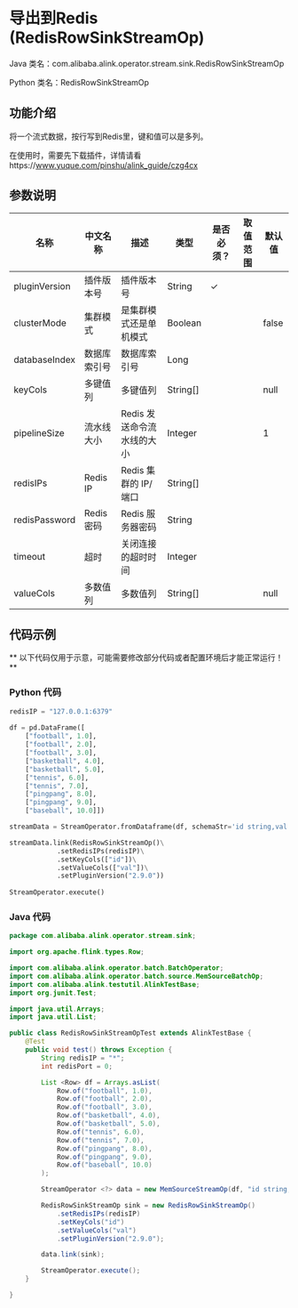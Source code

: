 # 导出到Redis (RedisRowSinkStreamOp)
Java 类名：com.alibaba.alink.operator.stream.sink.RedisRowSinkStreamOp

Python 类名：RedisRowSinkStreamOp


## 功能介绍
将一个流式数据，按行写到Redis里，键和值可以是多列。

在使用时，需要先下载插件，详情请看https://www.yuque.com/pinshu/alink_guide/czg4cx

## 参数说明

| 名称 | 中文名称 | 描述 | 类型 | 是否必须？ | 取值范围 | 默认值 |
| --- | --- | --- | --- | --- | --- | --- |
| pluginVersion | 插件版本号 | 插件版本号 | String | ✓ |  |  |
| clusterMode | 集群模式 | 是集群模式还是单机模式 | Boolean |  |  | false |
| databaseIndex | 数据库索引号 | 数据库索引号 | Long |  |  |  |
| keyCols | 多键值列 | 多键值列 | String[] |  |  | null |
| pipelineSize | 流水线大小 | Redis 发送命令流水线的大小 | Integer |  |  | 1 |
| redisIPs | Redis IP | Redis 集群的 IP/端口 | String[] |  |  |  |
| redisPassword | Redis 密码 | Redis 服务器密码 | String |  |  |  |
| timeout | 超时 | 关闭连接的超时时间 | Integer |  |  |  |
| valueCols | 多数值列 | 多数值列 | String[] |  |  | null |

## 代码示例

** 以下代码仅用于示意，可能需要修改部分代码或者配置环境后才能正常运行！**
	
### Python 代码
```python
redisIP = "127.0.0.1:6379"
		
df = pd.DataFrame([
    ["football", 1.0],
    ["football", 2.0],
    ["football", 3.0],
    ["basketball", 4.0],
    ["basketball", 5.0],
    ["tennis", 6.0],
    ["tennis", 7.0],
    ["pingpang", 8.0],
    ["pingpang", 9.0],
    ["baseball", 10.0]])

streamData = StreamOperator.fromDataframe(df, schemaStr='id string,val double')

streamData.link(RedisRowSinkStreamOp()\
			.setRedisIPs(redisIP)\
			.setKeyCols(["id"])\
			.setValueCols(["val"])\
			.setPluginVersion("2.9.0"))
			
StreamOperator.execute()
```
### Java 代码
```java
package com.alibaba.alink.operator.stream.sink;

import org.apache.flink.types.Row;

import com.alibaba.alink.operator.batch.BatchOperator;
import com.alibaba.alink.operator.batch.source.MemSourceBatchOp;
import com.alibaba.alink.testutil.AlinkTestBase;
import org.junit.Test;

import java.util.Arrays;
import java.util.List;

public class RedisRowSinkStreamOpTest extends AlinkTestBase {
	@Test
	public void test() throws Exception {
		String redisIP = "*";
		int redisPort = 0;

		List <Row> df = Arrays.asList(
			Row.of("football", 1.0),
			Row.of("football", 2.0),
			Row.of("football", 3.0),
			Row.of("basketball", 4.0),
			Row.of("basketball", 5.0),
			Row.of("tennis", 6.0),
			Row.of("tennis", 7.0),
			Row.of("pingpang", 8.0),
			Row.of("pingpang", 9.0),
			Row.of("baseball", 10.0)
		);

		StreamOperator <?> data = new MemSourceStreamOp(df, "id string,val double");

		RedisRowSinkStreamOp sink = new RedisRowSinkStreamOp()
			.setRedisIPs(redisIP)
			.setKeyCols("id")
			.setValueCols("val")
			.setPluginVersion("2.9.0");

		data.link(sink);

		StreamOperator.execute();
	}

}
```
